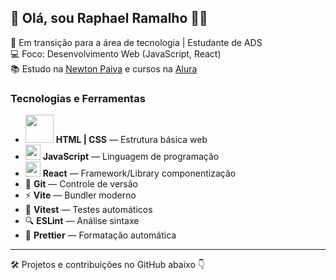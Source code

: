 ## 👋 Olá, sou Raphael Ramalho 👨‍💻

🎯 Em transição para a área de tecnologia | Estudante de ADS  
💻 Foco: Desenvolvimento Web (JavaScript, React)  
📚 Estudo na [Newton Paiva](https://newtonpaiva.edu.br) e cursos na [Alura](https://alura.com.br)

### Tecnologias e Ferramentas

- <img src="https://belenos.me/media/2013-12-css3-html5.webp" width="45"> **HTML | CSS** — Estrutura básica web  
- <img src="https://upload.wikimedia.org/wikipedia/commons/thumb/9/99/Unofficial_JavaScript_logo_2.svg/512px-Unofficial_JavaScript_logo_2.svg.png" width="24" /> **JavaScript** — Linguagem de programação  
- <img src="https://static-00.iconduck.com/assets.00/react-icon-2048x2048-o8k3ymqa.png" width="24" /> **React** — Framework/Library componentização 
- 🐙 **Git** — Controle de versão  
- ⚡ **Vite** — Bundler moderno  
- 🧪 **Vitest** — Testes automáticos  
- 🔍 **ESLint** — Análise sintaxe
- 🎨 **Prettier** — Formatação automática 

---

🛠️ Projetos e contribuições no GitHub abaixo 👇
